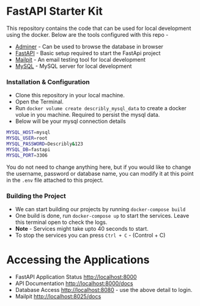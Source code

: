 # FastAPI Starter Kit
This repository contains the code that can be used for local development using the docker. Below are the tools configured with this repo - 
- [Adminer](https://www.adminer.org/) - Can be used to browse the database in browser
- [FastAPI](https://fastapi.tiangolo.com/) - Basic setup required to start the FastApi project
- [Mailpit](https://github.com/axllent/mailpit) - An email testing tool for local development
- [MySQL](https://hub.docker.com/r/mysql/mysql-server/) - MySQL server for local development



### Installation & Configuration
- Clone this repository in your local machine. 
- Open the Terminal.
- Run `docker volume create describly_mysql_data` to create a docker volue in you machine. Required to persist the mysql data.
- Below will be your mysql connection details
```bash
MYSQL_HOST=mysql
MYSQL_USER=root
MYSQL_PASSWORD=Describly&123
MYSQL_DB=fastapi
MYSQL_PORT=3306
```
You do not need to change anything here, but if you would like to change the username, password or database name, you can modify it at this point in the `.env` file attached to this project. 

### Building the Project
- We can start building our projects by running `docker-compose build`
- One build is done, run `docker-compose up` to start the services. Leave this terminal open to check the logs.
- **Note** - Services might take upto 40 seconds to start.
- To stop the services you can press `Ctrl + C` - (Control + C)


# Accessing the Applications
- FastAPI Application Status [http://localhost:8000](http://localhost:8000)
- API Documentation [http://localhost:8000/docs](http://localhost:8000/docs)
- Database Access [http://localhost:8080](http://localhost:8080) - use the above detail to login.
- Mailpit [http://localhost:8025/docs](http://localhost:8025)
